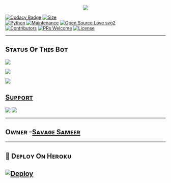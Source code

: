 <p align="center">
  <img src="https://telegra.ph/file/6d74a785d1432b2cb7ebc.jpg">
</p>


[![Codacy Badge](https://api.codacy.com/project/badge/Grade/f7c51539e67b483bb8d7749acca51d3a)](https://app.codacy.com/gh/dangerousjatt/SpamBot-2.0?utm_source=github.com&utm_medium=referral&utm_content=dangerousjatt/SpamBot-2.0&utm_campaign=Badge_Grade_Settings)
[![Size](https://img.shields.io/github/repo-size/dangerousjatt/SpamBot-2.0?style=flat-square&color=green)](https://github.com/dangerousjatt/SpamBot-2.0/)   
[![Python](https://img.shields.io/badge/Python-v3.9-blue)](https://www.python.org/)
[![Maintenance](https://img.shields.io/badge/Maintained%3F-yes-green.svg)](https://github.com/dangerousjatt/SpamBot-2.0/graphs/commit-activity)
[![Open Source Love svg2](https://badges.frapsoft.com/os/v2/open-source.svg?v=103)](https://github.com/dangerousjatt/SpamBot-2.0)   
[![Contributors](https://img.shields.io/github/contributors/dangerousjatt/SpamBot-2.0?style=flat-square&color=green)](https://github.com/dangerousjatt/SpamBot-2.0/graphs/contributors)
[![PRs Welcome](https://img.shields.io/badge/PRs-welcome-brightgreen.svg?style=flat-square)](https://makeapullrequest.com)
[![License](https://img.shields.io/badge/License-AGPL-blue)](https://github.com/dangerousjatt/SpamBot-2.0/blob/main/LICENSE)

----

## Sᴛᴀᴛᴜs Oғ Tʜɪs Bᴏᴛ
<p align="left"><a href="https://github.com/OFFICIAL-SAMEER/SAVAGE-BOTFATHER-BOT/network/members"><img src="https://img.shields.io/github/forks/OFFICIAL-SAMEER/SAVAGE-BOTFATHER-BOT?label=Forks&logoColor=Black&style=social"></a><p align="left"><a href="https://github.com/OFFICIAL-SAMEER/SAVAGE-BOTFATHER-BOT/stargazers"><img src="https://img.shields.io/github/stars/OFFICIAL-SAMEER/SAVAGE-BOTFATHER-BOT?logoColor=Blue&style=social"></a><p align="left"><a href="https://github.com/OFFICIAL-SAMEER/SAVAGE-BOTFATHER-BOT"></a><p align="left"><a href="https://github.com/OFFICIAL-SAMEER/SAVAGE-BOTFATHER-BOT?"><img src="https://img.shields.io/github/last-commit/OFFICIAL-SAMEER/SAVAGE-BOTFATHER-BOT?style=plastic"></

-------------------------------------------------

## Sᴜᴘᴘᴏʀᴛ 
                          
<a href="https://t.me/savage_spam_bots"><img src="https://img.shields.io/badge/Join-SUPPORT%20GROUP-red.svg?logo=Telegram"></a>
<a href="https://t.me/Savage_Bot_Updates"><img src="https://img.shields.io/badge/Join-SUPPORT%20CHANNEL-red.svg?logo=Telegram"></a>

-------------------------------------------------
## Oᴡɴᴇʀ -[Sᴀᴠᴀɢᴇ Sᴀᴍᴇᴇʀ](https://t.me/OFFICIAL_SAMEER)
-------------------------------------------------

## 🚀 Dᴇᴘʟᴏʏ Oɴ Hᴇʀᴏᴋᴜ
[![Deploy](https://www.herokucdn.com/deploy/button.svg)](https://heroku.com/deploy?template=https://github.com/OFFICIAL-SAMEER/SAVAGE-BOTFATHER-BOT.git)
------------------------------------------------

